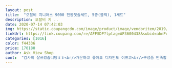 ```yaml
---
layout: post 
title:  "오랄비 지니어스 9000 전동칫솔세트, 5종(블랙), 1세트" 
description: 오랄비 지 ..
date: 2020-07-14 07:42:03 
img: https://static.coupangcdn.com/image/product/image/vendoritem/2019/09/17/3100668001/780be955-7647-47bd-90cf-038d5e02b798.jpg 
linkUrl: https://link.coupang.com/re/AFFSDP?lptag=AF3600438&subid=ahnPublicAsk&pageKey=15583207&itemId=63943747&vendorItemId=3100668001&traceid=V0-113-c318a26f7d946051 
categories: [1016] 
color: f44336 
price: 170180 
author: Ask View Shop 
cont:  "감사히 잘쓰겠습니당ㅎㅎ<br/>개운하고 좋아요 디자인도 이쁘고<br/>구성품 만족합니다<br/>구성품이 너무너무 개져아용ㅎㅎㅎㅎㅅㅎ<br/>날마다 스케일링하는 느낌이에요<br/>리필칫솔같이사서 지금은  둘이쓰는데 만족합니다<br/>바로 하루만에 새벽배송으로 문앞에 도착해있었어용ㅎ<br/>밖에나가면 일회용칫솔 쓰게되는데 싸구려칫솔들이 이에 엄청난 마모늘 줘서 그렇게 안좋다고 하더라구요<br/>배송은 역시쿠팡이구욘<br/>보통 30초만에 끝내던 양치질을 이거사주니 2분이상 하고나오네요.<br/> 구석구석 시원하게 칫솔이 작아서 깊숙히 넣어도 거부감없는것같아요<br/>세일해도 15만원이 넘는 가격이라 고민했는데 이왕 사는겸 비싸고 질좋은 제품으로 사고 싶어서 샇어용ㅎㅅㅅ<br/>소리에 놀람ㅋㅋㅋ<br/>솔이 3개나 있어서 가족끼리 써도되고 혼자 한두달에 1개씩 갈아도 좋고ㅜㅜ넘좋네용ㄴㅅㅎ흑흑ㅜㅜ<br/>압력도 적당하게 사용할수있네용<br/>어렸을때 양치질교육 잘못받은 신랑을 위해서 구매했어요<br/>역시 후기많은 이유를 알겠네요ㅜㅜㅜㅜ<br/>오랄비 가 좋다고해서 비싼데도 불구하고 샀습니다ㅜㅜ<br/>오자마자 택배 뜯었는데ㅠ<br/>와... <br/> 돈이 아깝지 않은 미친 구성품ㅜㅜㅜ<br/>잘샀네요<br/>전 전동칫솔로 이제 치아 관리하려는 1인인데요ㅜㅜㅜ<br/>전동칫솔 중학교때인가.<br/>.<br/> ?? 써보고 이제 써보게되엇어요 10년만에ㅜㅜㅜ<br/>진동 세기 적당하고 디자인 깔끔하고<br/>첫사용이라 미세모로했지만 살짝피가ㅋㅋㅋ<br/>칫솔밑부분에 색상이 다 달라서 니꺼내꺼 구분가능합니다<br/>특히 사진에 올린 여행용파우치용기 너무좋네요<br/>" 
---
```

